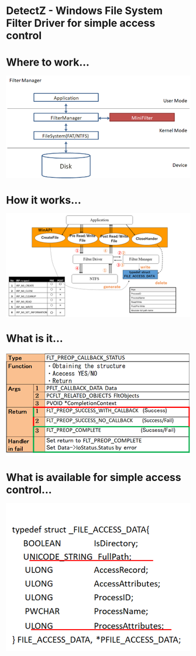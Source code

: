 # DetectZ - Windows File System Filter Driver for simple access control

# Where to work...

<img src="filterManager.png">

# How it works...

<img src="detectZ1.png">

# What is it...

<img src="filterManager2.png">

# What is available for simple access control...

<img src="structure.png">




